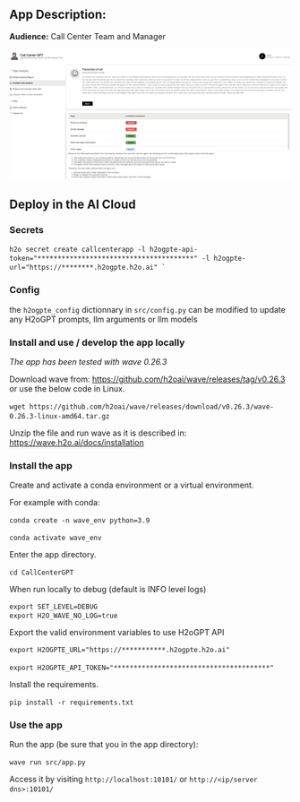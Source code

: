## App Description: 

**Audience:**  Call Center Team and Manager

![alt text](static/screenshot.png)

## Deploy in the AI Cloud

### Secrets

```
h2o secret create callcenterapp -l h2ogpte-api-token="***************************************" -l h2ogpte-url="https://********.h2ogpte.h2o.ai" `
```

### Config

the `h2ogpte_config` dictionnary in `src/config.py` can be modified to update any H2oGPT prompts, llm arguments or llm models

### Install and use / develop the app locally
*The app has been tested with wave 0.26.3*

Download wave from: https://github.com/h2oai/wave/releases/tag/v0.26.3 or use the below code in Linux.

`wget https://github.com/h2oai/wave/releases/download/v0.26.3/wave-0.26.3-linux-amd64.tar.gz`

Unzip the file and run wave as it is described in: https://wave.h2o.ai/docs/installation

### Install the app

Create and activate a conda environment or a virtual environment. 

For example with conda:

`conda create -n wave_env python=3.9`

`conda activate wave_env`

Enter the app directory.

`cd CallCenterGPT`

When run locally to debug (default is INFO level logs)
```
export SET_LEVEL=DEBUG 
export H2O_WAVE_NO_LOG=true
```

Export the valid environment variables to use H2oGPT API
```
export H2OGPTE_URL="https://***********.h2ogpte.h2o.ai"

export H2OGPTE_API_TOKEN="***************************************"
```

Install the requirements.

`pip install -r requirements.txt`

### Use the app

Run the app (be sure that you in the app directory):

`wave run src/app.py`

Access it by visiting `http://localhost:10101/` or `http://<ip/server dns>:10101/`
